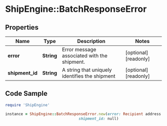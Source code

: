 # ShipEngine::BatchResponseError

## Properties

Name | Type | Description | Notes
------------ | ------------- | ------------- | -------------
**error** | **String** | Error message associated with the shipment. | [optional] [readonly] 
**shipment_id** | **String** | A string that uniquely identifies the shipment | [optional] [readonly] 

## Code Sample

```ruby
require 'ShipEngine'

instance = ShipEngine::BatchResponseError.new(error: Recipient address has not been verified.,
                                 shipment_id: null)
```


